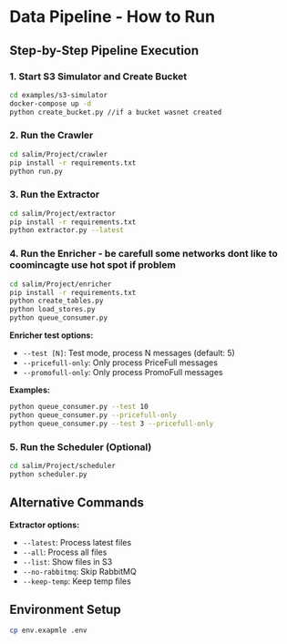 # Data Pipeline - How to Run

## Step-by-Step Pipeline Execution

### 1. Start S3 Simulator and Create Bucket
```bash
cd examples/s3-simulator
docker-compose up -d
python create_bucket.py //if a bucket wasnet created
```

### 2. Run the Crawler
```bash
cd salim/Project/crawler
pip install -r requirements.txt
python run.py
```

### 3. Run the Extractor
```bash
cd salim/Project/extractor
pip install -r requirements.txt
python extractor.py --latest
```

### 4. Run the Enricher - be carefull some networks dont like to coomincagte use hot spot if problem
```bash
cd salim/Project/enricher
pip install -r requirements.txt
python create_tables.py
python load_stores.py
python queue_consumer.py
```

**Enricher test options:**
- `--test [N]`: Test mode, process N messages (default: 5)
- `--pricefull-only`: Only process PriceFull messages
- `--promofull-only`: Only process PromoFull messages

**Examples:**
```bash
python queue_consumer.py --test 10
python queue_consumer.py --pricefull-only
python queue_consumer.py --test 3 --pricefull-only
```

### 5. Run the Scheduler (Optional)
```bash
cd salim/Project/scheduler
python scheduler.py
```

## Alternative Commands

**Extractor options:**
- `--latest`: Process latest files
- `--all`: Process all files
- `--list`: Show files in S3
- `--no-rabbitmq`: Skip RabbitMQ
- `--keep-temp`: Keep temp files


## Environment Setup
```bash
cp env.exapmle .env
```
